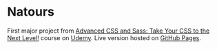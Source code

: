 # Natours

First major project from [Advanced CSS and Sass: Take Your CSS to the Next Level!](https://www.udemy.com/advanced-css-and-sass/learn/v4/overview "Udemy course page") course on [Udemy](https://www.udemy.com/ "Udemy frontpage"). Live version hosted on [GitHub Pages](https://musialp.github.io/natours/ "Natours").
